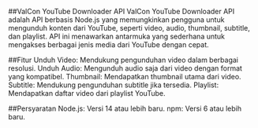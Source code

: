##ValCon YouTube Downloader API
ValCon YouTube Downloader API adalah API berbasis Node.js yang memungkinkan pengguna untuk mengunduh konten dari YouTube, seperti video, audio, thumbnail, subtitle, dan playlist. API ini menawarkan antarmuka yang sederhana untuk mengakses berbagai jenis media dari YouTube dengan cepat.

##Fitur
Unduh Video: Mendukung pengunduhan video dalam berbagai resolusi.
Unduh Audio: Mengunduh audio saja dari video dengan format yang kompatibel.
Thumbnail: Mendapatkan thumbnail utama dari video.
Subtitle: Mendukung pengunduhan subtitle jika tersedia.
Playlist: Mendapatkan daftar video dari playlist YouTube.

##Persyaratan
Node.js: Versi 14 atau lebih baru.
npm: Versi 6 atau lebih baru.
